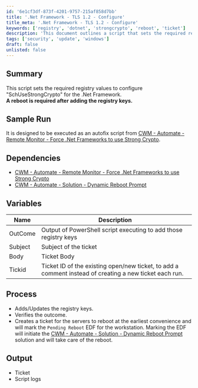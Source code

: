 ```yaml
---
id: '6e1cf3df-873f-4201-9757-215af858d7bb'
title: '.Net Framework - TLS 1.2 - Configure'
title_meta: '.Net Framework - TLS 1.2 - Configure'
keywords: ['registry', 'dotnet', 'strongcrypto', 'reboot', 'ticket']
description: 'This document outlines a script that sets the required registry values to configure "SchUseStrongCrypto" for the .Net Framework. A reboot is required after adding the registry keys. The script is designed to be executed as an autofix script from ConnectWise Automate, ensuring proper configuration and ticket management for reboots.'
tags: ['security', 'update', 'windows']
draft: false
unlisted: false
---
```


## Summary

This script sets the required registry values to configure "SchUseStrongCrypto" for the .Net Framework.  
**A reboot is required after adding the registry keys.**

## Sample Run

It is designed to be executed as an autofix script from [CWM - Automate - Remote Monitor - Force .Net Frameworks to use Strong Crypto](https://proval.itglue.com/5078775/docs/10861706).

## Dependencies

- [CWM - Automate - Remote Monitor - Force .Net Frameworks to use Strong Crypto](https://proval.itglue.com/5078775/docs/10861706)  
- [CWM - Automate - Solution - Dynamic Reboot Prompt](https://proval.itglue.com/DOC-6276508-10910733)  

## Variables

| Name     | Description                                                                                                   |
|----------|---------------------------------------------------------------------------------------------------------------|
| OutCome  | Output of PowerShell script executing to add those registry keys                                             |
| Subject  | Subject of the ticket                                                                                         |
| Body     | Ticket Body                                                                                                   |
| Tickid   | Ticket ID of the existing open/new ticket, to add a comment instead of creating a new ticket each run.      |

## Process

- Adds/Updates the registry keys.
- Verifies the outcome. 
- Creates a ticket for the servers to reboot at the earliest convenience and will mark the `Pending Reboot` EDF for the workstation. Marking the EDF will initiate the [CWM - Automate - Solution - Dynamic Reboot Prompt](https://proval.itglue.com/DOC-6276508-10910733) solution and will take care of the reboot.

## Output

- Ticket
- Script logs



